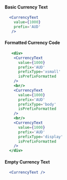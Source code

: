 #### Basic Currency Text

```jsx
  <CurrencyText
    value={1000}
    prefix='AUD'
   />
```

#### Formatted Currency Code

```jsx
   <div>
    <CurrencyText
      value={1000}
      prefix='AUD'
      prefixType='xsmall'
      isPrefixFormatted
    />
    <br/>
    <CurrencyText
      value={1000}
      prefix='AUD'
      prefixType='body'
      isPrefixFormatted
    />
    <br/>
    <CurrencyText
      value={1000}
      prefix='AUD'
      prefixType='display'
      isPrefixFormatted
    />
  </div>
```

#### Empty Currency Text

```jsx
  <CurrencyText />
```
